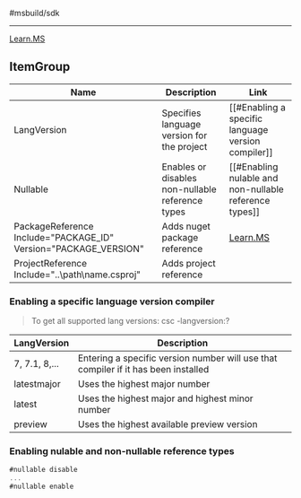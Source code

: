 #msbuild/sdk

---

[Learn.MS](https://learn.microsoft.com/en-us/dotnet/core/project-sdk/overview)

## ItemGroup

Name|Description|Link
--|--|--
LangVersion|Specifies language version for the project|[[#Enabling a specific language version compiler]]
Nullable|Enables or disables non-nullable reference types|[[#Enabling nulable and non-nullable reference types]]
PackageReference Include="PACKAGE_ID" Version="PACKAGE_VERSION"|Adds nuget package reference|[Learn.MS](https://learn.microsoft.com/en-us/dotnet/core/tools/dependencies)
ProjectReference Include="..\\path\\name.csproj"|Adds project reference|

### Enabling a specific language version compiler

> To get all supported lang versions: csc -langversion:?

LangVersion|Description
--|--
7, 7.1, 8,...|Entering a specific version number will use that compiler if it has been installed
latestmajor|Uses the highest major number
latest|Uses the highest major and highest minor number
preview|Uses the highest available preview version

### Enabling nulable and non-nullable reference types

```cs
#nullable disable
...
#nullable enable

```

